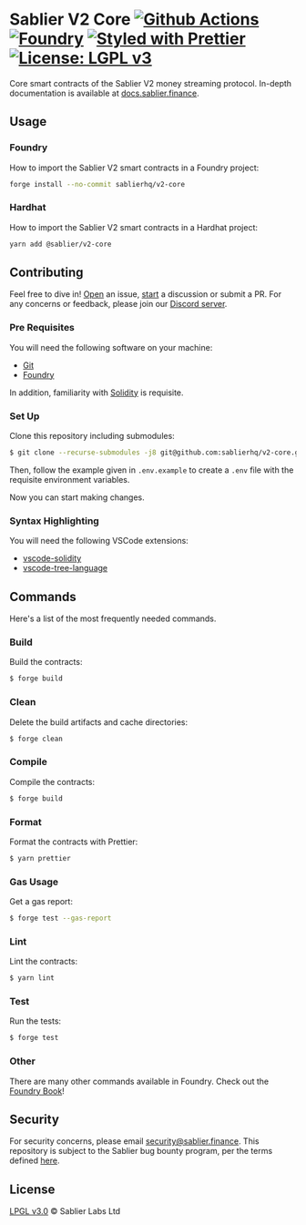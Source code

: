 # Sablier V2 Core [![Github Actions][gha-badge]][gha] [![Foundry][foundry-badge]][foundry] [![Styled with Prettier][prettier-badge]][prettier] [![License: LGPL v3][license-badge]][license]

[gha]: https://github.com/sablierhq/v2-core/actions
[gha-badge]: https://github.com/sablierhq/v2-core/actions/workflows/integration.yml/badge.svg
[foundry]: https://getfoundry.sh/
[foundry-badge]: https://img.shields.io/badge/Built%20with-Foundry-FFDB1C.svg
[prettier]: https://prettier.io
[prettier-badge]: https://img.shields.io/badge/Code_Style-Prettier-ff69b4.svg
[license]: https://www.gnu.org/licenses/lgpl-3.0
[license-badge]: https://img.shields.io/badge/License-LGPL_v3-blue.svg

Core smart contracts of the Sablier V2 money streaming protocol. In-depth documentation is available at [docs.sablier.finance](https://docs.sablier.finance).

## Usage

### Foundry

How to import the Sablier V2 smart contracts in a Foundry project:

```sh
forge install --no-commit sablierhq/v2-core
```

### Hardhat

How to import the Sablier V2 smart contracts in a Hardhat project:

```sh
yarn add @sablier/v2-core
```

## Contributing

Feel free to dive in! [Open](https://github.com/sablierhq/v2-core/issues/new) an issue,
[start](https://github.com/sablierhq/v2-core/discussions/new) a discussion or submit a PR. For any concerns or feedback,
please join our [Discord server](https://discord.gg/bSwRCwWRsT).

### Pre Requisites

You will need the following software on your machine:

- [Git](https://git-scm.com/downloads)
- [Foundry](https://github.com/foundry-rs/foundry)

In addition, familiarity with [Solidity](https://soliditylang.org/) is requisite.

### Set Up

Clone this repository including submodules:

```sh
$ git clone --recurse-submodules -j8 git@github.com:sablierhq/v2-core.git
```

Then, follow the example given in `.env.example` to create a `.env` file with the requisite environment variables.

Now you can start making changes.

### Syntax Highlighting

You will need the following VSCode extensions:

- [vscode-solidity](https://marketplace.visualstudio.com/items?itemName=JuanBlanco.solidity)
- [vscode-tree-language](https://marketplace.visualstudio.com/items?itemName=CTC.vscode-tree-extension)

## Commands

Here's a list of the most frequently needed commands.

### Build

Build the contracts:

```sh
$ forge build
```

### Clean

Delete the build artifacts and cache directories:

```sh
$ forge clean
```

### Compile

Compile the contracts:

```sh
$ forge build
```

### Format

Format the contracts with Prettier:

```sh
$ yarn prettier
```

### Gas Usage

Get a gas report:

```sh
$ forge test --gas-report
```

### Lint

Lint the contracts:

```sh
$ yarn lint
```

### Test

Run the tests:

```sh
$ forge test
```

### Other

There are many other commands available in Foundry. Check out the [Foundry Book](https://book.getfoundry.sh/)!

## Security

For security concerns, please email [security@sablier.finance](mailto:security@sablier.finance). This repository is subject to the Sablier bug bounty program, per the terms defined [here](https://docs.sablier.finance/).

## License

[LPGL v3.0](./LICENSE.md) © Sablier Labs Ltd

